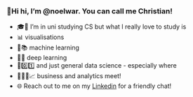 ### 🍊Hi hi, I’m @noelwar. You can call me Christian!
- 🎓🏫 I’m in uni studying CS but what I really love to study is
- 📊 visualisations
- 🤖📚 machine learning
- 🌌📖 deep learning
- 🔎0️⃣1️⃣ and just general data science - especially where
- 👨‍💼💼📈 business and analytics meet!
- 🌐 Reach out to me on my [Linkedin](https://www.linkedin.com/in/noelwarjri/) for a friendly chat!

<!---
noelwar/noelwar is a ✨ special ✨ repository because its `README.md` (this file) appears on your GitHub profile.
You can click the Preview link to take a look at your changes.
--->
